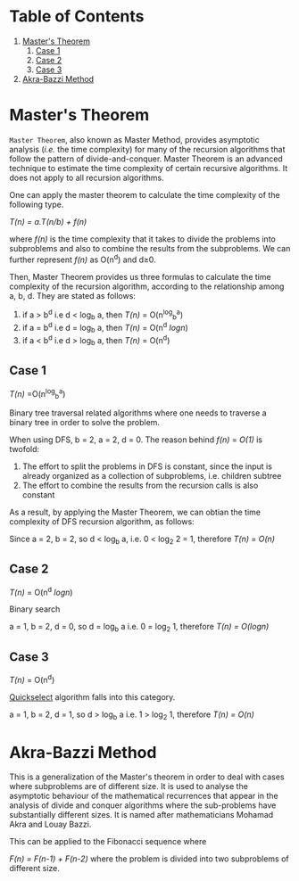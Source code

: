 
# Table of Contents

1.  [Master's Theorem](#orga30ee43)
    1.  [Case 1](#org96913eb)
    2.  [Case 2](#orgf2aebd2)
    3.  [Case 3](#orgb40666e)
2.  [Akra-Bazzi Method](#org9383deb)



<a id="orga30ee43"></a>

# Master's Theorem

`Master Theorem`, also known as Master Method, provides asymptotic analysis (*i.e.* the time complexity) for many of the recursion algorithms that follow the pattern of divide-and-conquer.
Master Theorem is an advanced technique to estimate the time complexity of certain recursive algorithms. It does not apply to all recursion algorithms.

One can apply the master theorem to calculate the time complexity of the following type.

<div class="org-center">
<p>
<i>T(n) = a.T(n/b) + f(n)</i>
</p>
</div>

where *f(n)* is the time complexity that it takes to divide the problems into subproblems and also to combine the results from the subproblems.
We can further represent *f(n)* as O(n<sup>d</sup>) and d≥0.

Then, Master Theorem provides us three formulas to calculate the time complexity of the recursion algorithm, according to the relationship among a, b, d.
They are stated as follows:

1.  if a > b<sup>d</sup> i.e d < log<sub>b</sub> a, then *T(n)* = O(n<sup>log</sup><sub>b</sub><sup>a</sup>)
2.  if a = b<sup>d</sup> i.e d = log<sub>b</sub> a, then *T(n)* = O(n<sup>d</sup> *logn*)
3.  if a < b<sup>d</sup> i.e d > log<sub>b</sub> a, then *T(n)* = O(n<sup>d</sup>)


<a id="org96913eb"></a>

## Case 1

<div class="org-center">
<p>
<i>T(n)</i> =O(n<sup>log</sup><sub>b</sub><sup>a</sup>)
</p>
</div>

Binary tree traversal related algorithms where one needs to traverse a binary tree in order to solve the problem.

When using DFS, b = 2, a = 2, d = 0. The reason behind *f(n)* = *O(1)* is twofold:

1.  The effort to split the problems in DFS is constant, since the input is already organized as a collection of subproblems, i.e. children subtree
2.  The effort to combine the results from the recursion calls is also constant

As a result, by applying the Master Theorem, we can obtian the time complexity of DFS recursion algorithm, as follows:

Since a = 2, b = 2, so d < log<sub>b</sub> a, i.e. 0 < log<sub>2</sub> 2 = 1, therefore *T(n)* = *O(n)*


<a id="orgf2aebd2"></a>

## Case 2

<div class="org-center">
<p>
<i>T(n)</i> = O(n<sup>d</sup> <i>logn</i>)
</p>
</div>

Binary search

a = 1, b = 2, d = 0, so d = log<sub>b</sub> a i.e. 0 = log<sub>2</sub> 1, therefore *T(n) = O(logn)*


<a id="orgb40666e"></a>

## Case 3

<div class="org-center">
<p>
<i>T(n)</i> = O(n<sup>d</sup>)
</p>
</div>

[Quickselect](20230817181918-quickselect_and_quicksort.md) algorithm falls into this category.

a = 1, b = 2, d = 1, so d > log<sub>b</sub> a i.e. 1 > log<sub>2</sub> 1, therefore *T(n) = O(n)*


<a id="org9383deb"></a>

# Akra-Bazzi Method

This is a generalization of the Master's theorem in order to deal with cases where subproblems are of different size.
It is used to analyse the asymptotic behaviour of the mathematical recurrences that appear in the analysis of divide and conquer algorithms where the sub-problems have substantially different sizes.
It is named after mathematicians Mohamad Akra and Louay Bazzi.

This can be applied to the Fibonacci sequence where

*F(n) = F(n-1) + F(n-2)* where the problem is divided into two subproblems of different size.

